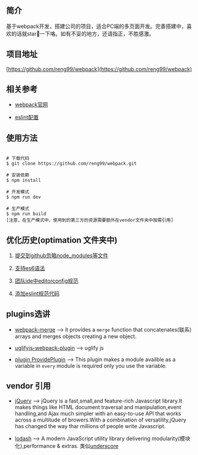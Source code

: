 ## 简介

基于webpack开发，搭建公司的项目，适合PC端的多页面开发。完善搭建中，喜欢的话就star🌟一下咯。如有不妥的地方，还请指正，不胜感激。


## 项目地址

[https://github.com/reng99/webpack](https://github.com/reng99/webpack)


## 相关参考

- [webpack官网](http://webpack.github.io/)

- [eslint配置](http://eslint.org/docs/user-guide/configuring)


## 使用方法

```

# 下载代码
$ git clone https://github.com/reng99/webpack.git

# 安装依赖
$ npm install

# 开发模式
$ npm run dev

# 生产模式
$ npm run build
[注意，在生产模式中，使用到的第三方的资源需要额外在vendor文件夹中按需引用]

```

## 优化历史(optimation 文件夹中)

1. [提交到github忽略node_modules等文件](./optimization/gitignore.md)

2. [支持es6语法](./optimization/supportEs6.md)

3. [团队ide中editorconfig规范](./optimization/editorconfig.md)

4. [添加eslint规范代码]()



## plugins选讲

- [webpack-merge](https://npm.taobao.org/package/webpack-merge) --> it provides a `merge` function that concatenates(联系) arrays and merges objects creating a new object.

- [uglifyjs-webpack-plugin](https://doc.webpack-china.org/plugins/uglifyjs-webpack-plugin/) --> uglify js

- [plugin ProvidePlugin](https://webpack.github.io/docs/shimming-modules.html#plugin-provideplugin) --> This plugin makes a module availble as a variable in `every` module is required only you use the variable.


## vendor 引用

- [jQuery](https://jquery.com/) --> jQuery is a fast,small,and feature-rich Javascript library.It makes things like HTML document traversal and manipulation,event handling,and Ajax much simpler with an easy-to-use API that works across a multitude of browers.With a combination of versatility,jQuery has changed the way thar millions of people write Javascript.

- [lodash](https://lodash.com/) --> A modern JavaScript utility library delivering modularity(模块化),performance & extras. 类似[underscore](http://underscorejs.org/)

